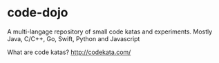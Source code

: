 # code-dojo
A multi-langage repository of small code katas and experiments.
Mostly Java, C/C++, Go, Swift, Python and Javascript

What are code katas? 
http://codekata.com/
